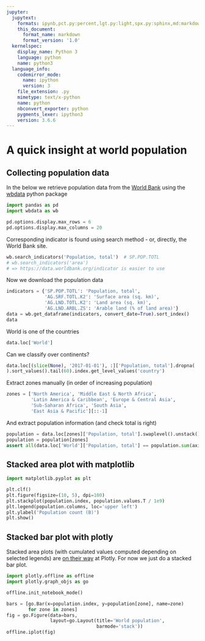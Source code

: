 ```yaml
---
jupyter:
  jupytext:
    formats: ipynb,pct.py:percent,lgt.py:light,spx.py:sphinx,md:markdown
    this_document:
      format_name: markdown
      format_version: '1.0'
  kernelspec:
    display_name: Python 3
    language: python
    name: python3
  language_info:
    codemirror_mode:
      name: ipython
      version: 3
    file_extension: .py
    mimetype: text/x-python
    name: python
    nbconvert_exporter: python
    pygments_lexer: ipython3
    version: 3.6.6
---
```


# A quick insight at world population

## Collecting population data

In the below we retrieve population data from the
[World Bank](http://www.worldbank.org/)
using the [wbdata](https://github.com/OliverSherouse/wbdata) python package

```python
import pandas as pd
import wbdata as wb

pd.options.display.max_rows = 6
pd.options.display.max_columns = 20
```

Corresponding indicator is found using search method - or, directly,
the World Bank site.

```python
wb.search_indicators('Population, total')  # SP.POP.TOTL
# wb.search_indicators('area')
# => https://data.worldbank.org/indicator is easier to use
```

Now we download the population data

```python
indicators = {'SP.POP.TOTL': 'Population, total',
              'AG.SRF.TOTL.K2': 'Surface area (sq. km)',
              'AG.LND.TOTL.K2': 'Land area (sq. km)',
              'AG.LND.ARBL.ZS': 'Arable land (% of land area)'}
data = wb.get_dataframe(indicators, convert_date=True).sort_index()
data
```

World is one of the countries

```python
data.loc['World']
```

Can we classify over continents?

```python
data.loc[(slice(None), '2017-01-01'), :]['Population, total'].dropna(
).sort_values().tail(60).index.get_level_values('country')
```

Extract zones manually (in order of increasing population)

```python
zones = ['North America', 'Middle East & North Africa',
         'Latin America & Caribbean', 'Europe & Central Asia',
         'Sub-Saharan Africa', 'South Asia',
         'East Asia & Pacific'][::-1]
```

And extract population information (and check total is right)

```python
population = data.loc[zones]['Population, total'].swaplevel().unstack()
population = population[zones]
assert all(data.loc['World']['Population, total'] == population.sum(axis=1))
```

## Stacked area plot with matplotlib

```python
import matplotlib.pyplot as plt
```

```python
plt.clf()
plt.figure(figsize=(10, 5), dpi=100)
plt.stackplot(population.index, population.values.T / 1e9)
plt.legend(population.columns, loc='upper left')
plt.ylabel('Population count (B)')
plt.show()
```

## Stacked bar plot with plotly


Stacked area plots (with cumulated values computed depending on
selected legends) are
[on their way](https://github.com/plotly/plotly.js/pull/2960) at Plotly. For
now we just do a stacked bar plot.

```python
import plotly.offline as offline
import plotly.graph_objs as go

offline.init_notebook_mode()
```

```python
bars = [go.Bar(x=population.index, y=population[zone], name=zone)
        for zone in zones]
fig = go.Figure(data=bars,
                layout=go.Layout(title='World population',
                                 barmode='stack'))
offline.iplot(fig)
```
